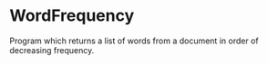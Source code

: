 # WordFrequency
Program which returns a list of words from a document in order of decreasing frequency.
